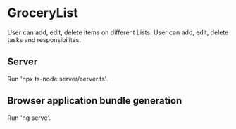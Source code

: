 # GroceryList 
User can add, edit, delete items on different Lists.
User can add, edit, delete tasks and responsibilites.

## Server
Run 'npx ts-node server/server.ts'.

## Browser application bundle generation
Run 'ng serve'.
